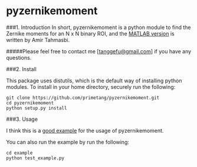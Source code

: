 pyzernikemoment
===============

###1. Introduction
In short, pyzernikemoment is a python module to find the Zernike moments for an N x N binary ROI, and the [MATLAB version](http://www.mathworks.com/matlabcentral/fileexchange/38900-zernike-moments) is written by Amir Tahmasbi.

#####Please feel free to contact me [tanggefu@gmail.com] if you have any questions.

###2. Install

This package uses distutils, which is the default way of installing python modules. To install in your home directory, securely run the following:
```
git clone https://github.com/primetang/pyzernikemoment.git
cd pyzernikemoment
python setup.py install
```

###3. Usage

I think this is a [good example](https://github.com/primetang/pyzernikemoment/tree/master/example) for the usage of pyzernikemoment.

You can also run the example by run the following:
```
cd example
python test_example.py
```

